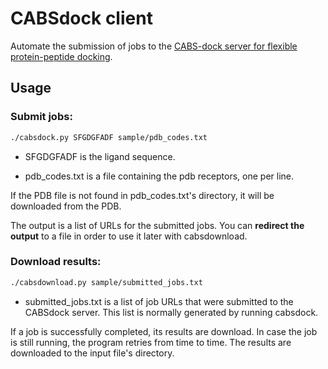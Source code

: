 # CABSdock client

Automate the submission of jobs to the [CABS-dock server for flexible protein-peptide docking](http://biocomp.chem.uw.edu.pl/CABSdock/).

## Usage

### Submit jobs:

```bash
./cabsdock.py SFGDGFADF sample/pdb_codes.txt
```

* SFGDGFADF is the ligand sequence.

* pdb_codes.txt is a file containing the pdb receptors, one per line.

If the PDB file is not found in pdb_codes.txt's directory, it will be downloaded from the PDB.

The output is a list of URLs for the submitted jobs.
You can **redirect the output** to a file in order to use it later with cabsdownload.

### Download results:

```bash
./cabsdownload.py sample/submitted_jobs.txt
```

* submitted_jobs.txt is a list of job URLs that were submitted to the CABSdock server.
This list is normally generated by running cabsdock.

If a job is successfully completed, its results are download. In case the job is still running, the program retries from time to time. The results are downloaded to the input file's directory.

